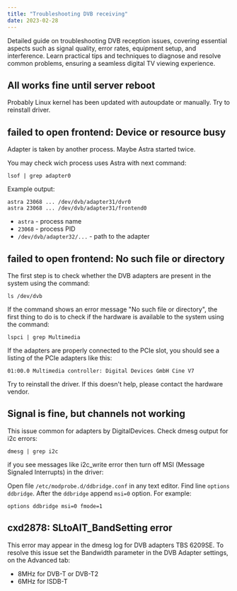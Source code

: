 ```yaml
---
title: "Troubleshooting DVB receiving"
date: 2023-02-28
---
```


Detailed guide on troubleshooting DVB reception issues, covering essential aspects such as signal quality, error rates, equipment setup, and interference. Learn practical tips and techniques to diagnose and resolve common problems, ensuring a seamless digital TV viewing experience.

## All works fine until server reboot

Probably Linux kernel has been updated with autoupdate or manually. Try to reinstall driver.

## failed to open frontend: Device or resource busy

Adapter is taken by another process. Maybe Astra started twice.

You may check wich process uses Astra with next command:

```
lsof | grep adapter0
```

Example output:

```
astra 23068 ... /dev/dvb/adapter31/dvr0
astra 23068 ... /dev/dvb/adapter31/frontend0
```

- `astra` - process name
- `23068` - process PID
- `/dev/dvb/adapter32/...` - path to the adapter

## failed to open frontend: No such file or directory

The first step is to check whether the DVB adapters are present in the system using the command:

```
ls /dev/dvb
```

If the command shows an error message "No such file or directory", the first thing to do is to check if the hardware is available to the system using the command:

```
lspci | grep Multimedia
```

If the adapters are properly connected to the PCIe slot, you should see a listing of the PCIe adapters like this:

```
01:00.0 Multimedia controller: Digital Devices GmbH Cine V7
```

Try to reinstall the driver. If this doesn't help, please contact the hardware vendor.

## Signal is fine, but channels not working

This issue common for adapters by DigitalDevices. Check dmesg output for i2c errors:

```
dmesg | grep i2c
```

if you see messages like i2c_write error then turn off MSI (Message Signaled Interrupts) in the driver:

Open file `/etc/modprobe.d/ddbridge.conf` in any text editor. Find line `options ddbridge`. After the `ddbridge` append `msi=0` option. For example:

```
options ddbridge msi=0 fmode=1
```

## cxd2878: SLtoAIT_BandSetting error

This error may appear in the dmesg log for DVB adapters TBS 6209SE. To resolve this issue set the Bandwidth parameter in the DVB Adapter settings, on the Advanced tab:

- 8MHz for DVB-T or DVB-T2
- 6MHz for ISDB-T
